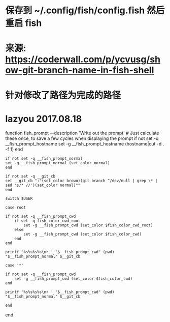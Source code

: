 # 保存到 ~/.config/fish/config.fish 然后重启 fish
# 来源: https://coderwall.com/p/ycvusg/show-git-branch-name-in-fish-shell
# 针对修改了路径为完成的路径
# lazyou 2017.08.18

function fish_prompt --description 'Write out the prompt'
    # Just calculate these once, to save a few cycles when displaying the prompt
    if not set -q __fish_prompt_hostname
    set -g __fish_prompt_hostname (hostname|cut -d . -f 1)
    end

    if not set -q __fish_prompt_normal
    set -g __fish_prompt_normal (set_color normal)
    end

    if not set -q __git_cb
    set __git_cb ":"(set_color brown)(git branch ^/dev/null | grep \* | sed 's/* //')(set_color normal)""
    end

    switch $USER

    case root

    if not set -q __fish_prompt_cwd
        if set -q fish_color_cwd_root
            set -g __fish_prompt_cwd (set_color $fish_color_cwd_root)
        else
            set -g __fish_prompt_cwd (set_color $fish_color_cwd)
        end
    end

    printf '%s%s%s%s\n➤ ' "$__fish_prompt_cwd" (pwd) "$__fish_prompt_normal" $__git_cb

    case '*'

    if not set -q __fish_prompt_cwd
        set -g __fish_prompt_cwd (set_color $fish_color_cwd)
    end

    printf '%s%s%s%s\n➤ ' "$__fish_prompt_cwd" (pwd) "$__fish_prompt_normal" $__git_cb

    end
end
